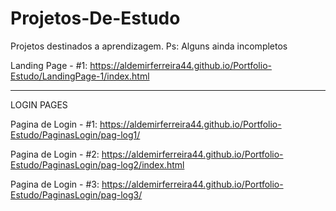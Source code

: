 # Projetos-De-Estudo
 Projetos destinados a aprendizagem. Ps: Alguns ainda incompletos

Landing Page - #1:
https://aldemirferreira44.github.io/Portfolio-Estudo/LandingPage-1/index.html

---------------------------------------------------------------------------------------
LOGIN PAGES

Pagina de Login - #1:
https://aldemirferreira44.github.io/Portfolio-Estudo/PaginasLogin/pag-log1/

Pagina de Login - #2:
https://aldemirferreira44.github.io/Portfolio-Estudo/PaginasLogin/pag-log2/index.html

Pagina de Login - #3:
https://aldemirferreira44.github.io/Portfolio-Estudo/PaginasLogin/pag-log3/
